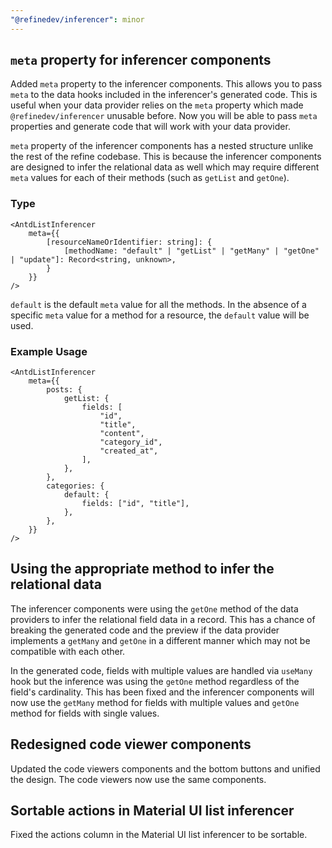 ```yaml
---
"@refinedev/inferencer": minor
---
```


## `meta` property for inferencer components

Added `meta` property to the inferencer components. This allows you to pass `meta` to the data hooks included in the inferencer's generated code. This is useful when your data provider relies on the `meta` property which made `@refinedev/inferencer` unusable before. Now you will be able to pass `meta` properties and generate code that will work with your data provider.

`meta` property of the inferencer components has a nested structure unlike the rest of the refine codebase. This is because the inferencer components are designed to infer the relational data as well which may require different `meta` values for each of their methods (such as `getList` and `getOne`).

### Type

```tsx
<AntdListInferencer
    meta={{
        [resourceNameOrIdentifier: string]: {
            [methodName: "default" | "getList" | "getMany" | "getOne" | "update"]: Record<string, unknown>,
        }
    }}
/>
```

`default` is the default `meta` value for all the methods. In the absence of a specific `meta` value for a method for a resource, the `default` value will be used.

### Example Usage

```tsx
<AntdListInferencer
    meta={{
        posts: {
            getList: {
                fields: [
                    "id",
                    "title",
                    "content",
                    "category_id",
                    "created_at",
                ],
            },
        },
        categories: {
            default: {
                fields: ["id", "title"],
            },
        },
    }}
/>
```

## Using the appropriate method to infer the relational data

The inferencer components were using the `getOne` method of the data providers to infer the relational field data in a record. This has a chance of breaking the generated code and the preview if the data provider implements a `getMany` and `getOne` in a different manner which may not be compatible with each other. 

In the generated code, fields with multiple values are handled via `useMany` hook but the inference was using the `getOne` method regardless of the field's cardinality. This has been fixed and the inferencer components will now use the `getMany` method for fields with multiple values and `getOne` method for fields with single values.

## Redesigned code viewer components

Updated the code viewers components and the bottom buttons and unified the design. The code viewers now use the same components.

## Sortable actions in Material UI list inferencer

Fixed the actions column in the Material UI list inferencer to be sortable.